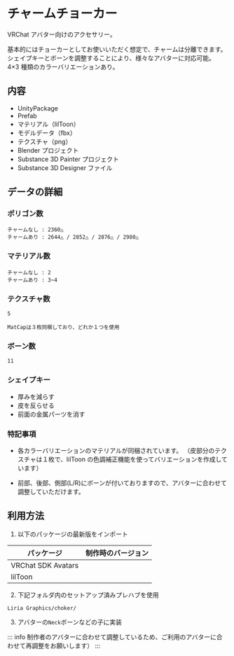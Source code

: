 # チャームチョーカー

<Badge type="tip" text="lilToon" /> <Badge type="tip" text="Physbone 1.1" />

VRChat アバター向けのアクセサリー。

基本的にはチョーカーとしてお使いいただく想定で、チャームは分離できます。
シェイプキーとボーンを調整することにより、様々なアバターに対応可能。
4×3 種類のカラーバリエーションあり。

## 内容

- UnityPackage
- Prefab
- マテリアル（lilToon）
- モデルデータ（fbx）
- テクスチャ（png）
- Blender プロジェクト
- Substance 3D Painter プロジェクト
- Substance 3D Designer ファイル

## データの詳細

### ポリゴン数

```
チャームなし : 2360△
チャームあり : 2644△ / 2852△ / 2876△ / 2980△
```

### マテリアル数

```
チャームなし : 2
チャームあり : 3~4
```

### テクスチャ数

```
5

MatCapは３枚同梱しており、どれか１つを使用
```

### ボーン数

```
11
```

### シェイプキー

- 厚みを減らす
- 皮を反らせる
- 前面の金属パーツを消す

### 特記事項

- 各カラーバリエーションのマテリアルが同梱されています。
  （皮部分のテクスチャは１枚で、lilToon の色調補正機能を使ってバリエーションを作成しています）

- 前部、後部、側部(L/R)にボーンが付いておりますので、アバターに合わせて調整していただけます。

## 利用方法

1. 以下のパッケージの最新版をインポート

| パッケージ         | 制作時のバージョン                 |
| ------------------ | ---------------------------------- |
| VRChat SDK Avatars | <Badge type="info" text="3.2.0" /> |
| lilToon            | <Badge type="info" text="1.3.7" /> |

2. 下記フォルダ内のセットアップ済みプレハブを使用

```
Liria Graphics/choker/
```

3. アバターの`Neck`ボーンなどの子に実装

::: info
制作者のアバターに合わせて調整しているため、ご利用のアバターに合わせて再調整をお願いします）
:::
